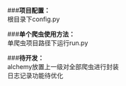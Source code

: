 ###**项目配置：**  
根目录下config.py

###**单个爬虫使用方法：**  
单爬虫项目路径下运行run.py

###**待开发：**  
alchemy放置上一级对全部爬虫进行封装  
日志记录功能待优化
